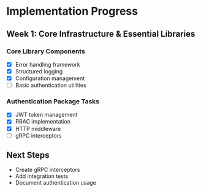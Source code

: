 # Implementation Progress

## Week 1: Core Infrastructure & Essential Libraries

### Core Library Components
- [x] Error handling framework
- [x] Structured logging
- [x] Configuration management
- [ ] Basic authentication utilities

### Authentication Package Tasks
- [x] JWT token management
- [x] RBAC implementation
- [x] HTTP middleware
- [ ] gRPC interceptors

## Next Steps
- Create gRPC interceptors
- Add integration tests
- Document authentication usage 